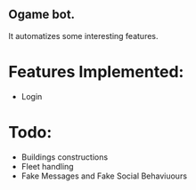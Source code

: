 ## Ogame bot. ##
It automatizes some interesting features.

# Features Implemented: #
- Login


# Todo: #
- Buildings constructions
- Fleet handling
- Fake Messages and Fake Social Behaviuours
